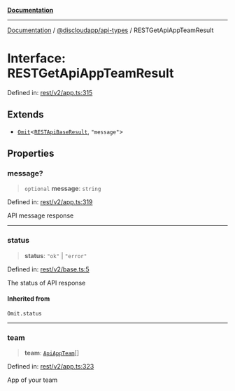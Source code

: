 [**Documentation**](../../../README.md)

***

[Documentation](../../../packages.md) / [@discloudapp/api-types](../README.md) / RESTGetApiAppTeamResult

# Interface: RESTGetApiAppTeamResult

Defined in: [rest/v2/app.ts:315](https://github.com/discloud/discloud.app/blob/1e4ce40911bd2c25d95ae21441839a6f9ec7c445/packages/api-types/rest/v2/app.ts#L315)

## Extends

- [`Omit`](https://www.typescriptlang.org/docs/handbook/utility-types.html#omittype-keys)\<[`RESTApiBaseResult`](RESTApiBaseResult.md), `"message"`\>

## Properties

### message?

> `optional` **message**: `string`

Defined in: [rest/v2/app.ts:319](https://github.com/discloud/discloud.app/blob/1e4ce40911bd2c25d95ae21441839a6f9ec7c445/packages/api-types/rest/v2/app.ts#L319)

API message response

***

### status

> **status**: `"ok"` \| `"error"`

Defined in: [rest/v2/base.ts:5](https://github.com/discloud/discloud.app/blob/1e4ce40911bd2c25d95ae21441839a6f9ec7c445/packages/api-types/rest/v2/base.ts#L5)

The status of API response

#### Inherited from

`Omit.status`

***

### team

> **team**: [`ApiAppTeam`](ApiAppTeam.md)[]

Defined in: [rest/v2/app.ts:323](https://github.com/discloud/discloud.app/blob/1e4ce40911bd2c25d95ae21441839a6f9ec7c445/packages/api-types/rest/v2/app.ts#L323)

App of your team
